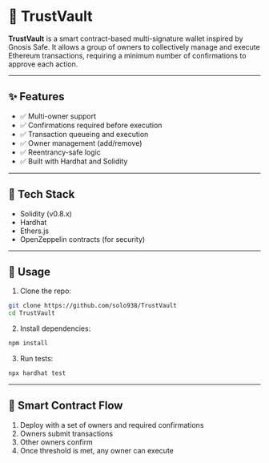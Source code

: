 # 🏦 TrustVault

**TrustVault** is a smart contract-based multi-signature wallet inspired by Gnosis Safe. It allows a group of owners to collectively manage and execute Ethereum transactions, requiring a minimum number of confirmations to approve each action.

---

## ✨ Features

- ✅ Multi-owner support
- ✅ Confirmations required before execution
- ✅ Transaction queueing and execution
- ✅ Owner management (add/remove)
- ✅ Reentrancy-safe logic
- ✅ Built with Hardhat and Solidity

---

## 🧪 Tech Stack

- Solidity (v0.8.x)
- Hardhat
- Ethers.js
- OpenZeppelin contracts (for security)

---

## 🚀 Usage

1. Clone the repo:
```bash
git clone https://github.com/solo938/TrustVault
cd TrustVault
```

2. Install dependencies:
```bash
npm install
```

3. Run tests:
```bash
npx hardhat test
```

---

## 🧠 Smart Contract Flow

1. Deploy with a set of owners and required confirmations
2. Owners submit transactions
3. Other owners confirm
4. Once threshold is met, any owner can execute



